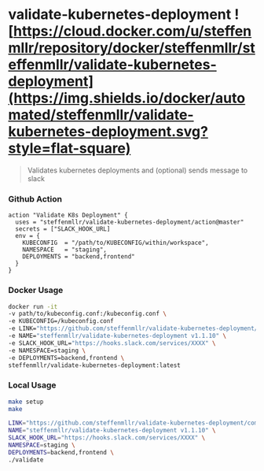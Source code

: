 # validate-kubernetes-deployment ![https://cloud.docker.com/u/steffenmllr/repository/docker/steffenmllr/steffenmllr/validate-kubernetes-deployment](https://img.shields.io/docker/automated/steffenmllr/validate-kubernetes-deployment.svg?style=flat-square)

> Validates kubernetes deployments and (optional) sends message to slack

### Github Action
```
action "Validate K8s Deployment" {
  uses = "steffenmllr/validate-kubernetes-deployment/action@master"
  secrets = ["SLACK_HOOK_URL]
  env = {
    KUBECONFIG  = "/path/to/KUBECONFIG/within/workspace",
    NAMESPACE   = "staging",
    DEPLOYMENTS = "backend,frontend"
  }
}

```

### Docker Usage
```bash
docker run -it
-v path/to/kubeconfig.conf:/kubeconfig.conf \
-e KUBECONFIG=/kubeconfig.conf
-e LINK="https://github.com/steffenmllr/validate-kubernetes-deployment/commit/ed96dd695757e272cb5fdddd4262b77f012e6486" \
-e NAME="steffenmllr/validate-kubernetes-deployment v1.1.10" \
-e SLACK_HOOK_URL="https://hooks.slack.com/services/XXXX" \
-e NAMESPACE=staging \
-e DEPLOYMENTS=backend,frontend \
steffenmllr/validate-kubernetes-deployment:latest
```

### Local Usage

```bash
make setup
make

LINK="https://github.com/steffenmllr/validate-kubernetes-deployment/commit/ed96dd695757e272cb5fdddd4262b77f012e6486" \
NAME="steffenmllr/validate-kubernetes-deployment v1.1.10" \
SLACK_HOOK_URL="https://hooks.slack.com/services/XXXX" \
NAMESPACE=staging \
DEPLOYMENTS=backend,frontend \
./validate

```
